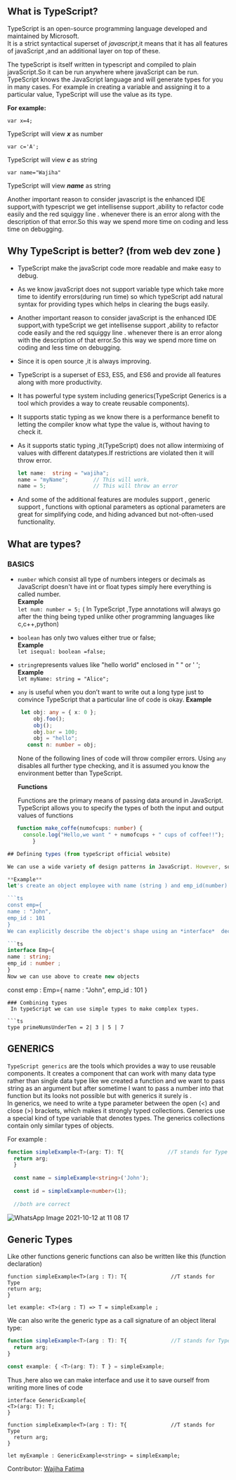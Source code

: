 ## What is TypeScript?
TypeScript is an open-source programming language developed and maintained by Microsoft.  
It is a strict syntactical superset of *javascript*,it means that it has all features of javaScript ,and an additional layer on top of these.  

The typeScript is itself written in typescript and compiled to plain javaScript.So it can be run anywhere where javaScript can be run.
TypeScript knows the JavaScript language and will generate types for you in many cases. For example in creating a variable and assigning it to a particular value, TypeScript will use the value as its type.
  
**For example:**   

`var x=4;`    

TypeScript will view ***x*** as number  
  
`var c='A';`
  
TypeScript will view ***c*** as string  

`var name="Wajiha"`  

TypeScript will view ***name*** as string

Another important reason to consider javascript is the enhanced IDE support,with typescript we get intellisense support ,ability to refactor code easily and the red squiggy line .
whenever there is an error along with the description of that error.So this way we spend more time on coding and less time on debugging.  
 ## Why TypeScript is better?  (from web dev zone )
- TypeScript make the javaScript code more readable and make easy to debug.
-  As we know  javaScript does not support variable type which take more time to identify errors(during run time) so which typeScript add natural syntax for providing types which helps in clearing the bugs easily.  
- Another important reason to consider javaScript is the enhanced IDE support,with typeScript we get intellisense support ,ability to refactor code easily and the red squiggy line .
whenever there is an error along with the description of that error.So this way we spend more time on coding and less time on debugging. 
- Since it is open source ,it is always improving.
- TypeScript is a superset of ES3, ES5, and ES6 and provide all features along with more productivity.
- It has powerful type system including generics(TypeScript Generics is a tool which provides a way to create reusable components).
- It supports static typing as we know there is a performance benefit to letting the compiler know what type the value is, without having to check it.
- As it supports static typing ,it(TypeScript) does not allow intermixing of values with different datatypes.If restrictions are violated then it will throw error.

  ```ts
  let name:  string = "wajiha";
  name = "myName";        // This will work.
  name = 5;               // This will throw an error
  ```
- And some of the additional features are modules support , generic support , functions with optional parameters as optional parameters are great for simplifying code, and hiding advanced but not-often-used functionality.

## What are types?

   ###   BASICS  
- `number` which consist all type of numbers integers or decimals as JavaScript doesn't have int or float types simply here everything is called number.  
**Example**  
      `let num: number = 5;`            ( In TypeScript ,Type annotations will always go after the thing being typed unlike other programming languages like c,c++,python)
      
- `boolean` has only two values either true or false;  
**Example**  
      ` let isequal: boolean =false; ` 
      
- `string`represents values like "hello world" enclosed in " "  or ' ';   
**Example**  
      `let myName: string = "Alice";`  
      
 - `any`  is useful when you don’t want to write out a long type just to convince TypeScript that a particular line of code is okay.
  **Example**
      ```ts
       let obj: any = { x: 0 };
           obj.foo();
           obj();
           obj.bar = 100;
           obj = "hello";
         const n: number = obj;
      ```
     None of the following lines of code will throw compiler errors. Using `any` disables all further type checking, and it is assumed  you know the environment better than TypeScript.
    
   **Functions**  
   
   Functions are the primary means of passing data around in JavaScript. TypeScript allows you to specify the types of both the input and output values of functions
   
  ``` ts
     function make_coffe(numofcups: number) {
       console.log("Hello,we want " + numofcups + " cups of coffee!!");
          }  

## Defining types (from typeScript official website)

We can use a wide variety of design patterns in JavaScript. However, some design patterns make it difficult for types to be inferred automatically (for example, patterns that use dynamic programming). To cover these cases, TypeScript supports an extension of the JavaScript language, which offers places for you to tell TypeScript what the types should be.

**Example**
let's create an object employee with name (string ) and emp_id(number)

```ts
const emp={
 name : "John",
 emp_id : 101
}
We can explicitly describe the object's shape using an *interface*  declaration

```ts
interface Emp={
name : string;
emp_id : number ;
}
Now we can use above to create new objects
```
const emp : Emp={
name : "John",
emp_id : 101
}
```
### Combining types
 In typeScript we can use simple types to make complex types.  
 
```ts
type primeNumsUnderTen = 2| 3 | 5 | 7 
```

## GENERICS

`TypeScript generics` are the tools which provides a way to use reusable components.
It creates a component that can work with many data type rather than single data type like we created a function and we want to pass string as an argument but after sometime I want to pass a number into that function  but its looks not possible but with generics it surely is .  
 In generics, we need to write a type parameter between the open (<) and close (>) brackets, which makes it strongly typed collections. Generics use a special kind of type variable <T> that denotes types. The generics collections contain only similar types of objects.
  
For example :
```ts
function simpleExample<T>(arg: T): T{              //T stands for Type
  return arg;
  }
  
  const name = simpleExample<string>('John');
  
  const id = simpleExample<number>(1);
  
  //both are correct
```




![WhatsApp Image 2021-10-12 at 11 08 17](https://user-images.githubusercontent.com/68144616/136898283-5701d15e-6442-46f9-8837-9f75fa5f9498.jpeg)
  
  
  ## Generic Types
  
  Like other functions generic functions can also be written like this (function declaration)
  ```
  function simpleExample<T>(arg : T): T{              //T stands for Type
  return arg;
  }
  
  let example: <T>(arg : T) => T = simpleExample ;
  
  ```
  
  We can also write the generic type as a call signature of an object literal type:
  
  ```ts
  function simpleExample<T>(arg : T): T{              //T stands for Type
    return arg;
  }
  
  const example: { <T>(arg: T): T } = simpleExample;
  
  ```
  
  Thus ,here also we can make interface and use it to save ourself from writing more lines of code
  
  ```
  interface GenericExample{
  <T>(arg: T): T;
  }
    
  function simpleExample<T>(arg : T): T{              //T stands for Type
    return arg;
  }
    
  let myExample : GenericExample<string> = simpleExample;
  ```

    
Contributor: [Wajiha Fatima](https://github.com/WajihaFatim)
